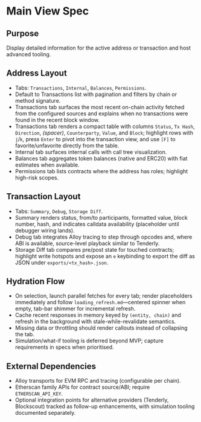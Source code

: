 # Main View Spec

## Purpose
Display detailed information for the active address or transaction and host advanced tooling.

## Address Layout
- Tabs: `Transactions`, `Internal`, `Balances`, `Permissions`.
- Default to Transactions list with pagination and filters by chain or method signature.
- Transactions tab surfaces the most recent on-chain activity fetched from the configured sources and explains when no transactions were found in the recent block window.
- Transactions tab renders a compact table with columns `Status`, `Tx Hash`, `Direction`, _(spacer)_, `Counterparty`, `Value`, and `Block`; highlight rows with `j`/`k`, press `Enter` to pivot into the transaction view, and use `[F]` to favorite/unfavorite directly from the table.
- Internal tab surfaces internal calls with call tree visualization.
- Balances tab aggregates token balances (native and ERC20) with fiat estimates when available.
- Permissions tab lists contracts where the address has roles; highlight high-risk scopes.

## Transaction Layout
- Tabs: `Summary`, `Debug`, `Storage Diff`.
- Summary renders status, from/to participants, formatted value, block number, hash, and indicates calldata availability (placeholder until debugger wiring lands).
- Debug tab integrates Alloy tracing to step through opcodes and, where ABI is available, source-level playback similar to Tenderly.
- Storage Diff tab compares pre/post state for touched contracts; highlight write hotspots and expose an `e` keybinding to export the diff as JSON under `exports/<tx_hash>.json`.

## Hydration Flow
- On selection, launch parallel fetches for every tab; render placeholders immediately and follow `loading_refresh.md`—centered spinner when empty, tab-bar shimmer for incremental refresh.
- Cache recent responses in memory keyed by `(entity, chain)` and refresh in the background with stale-while-revalidate semantics.
- Missing data or throttling should render callouts instead of collapsing the tab.
- Simulation/what-if tooling is deferred beyond MVP; capture requirements in specs when prioritised.

## External Dependencies
- Alloy transports for EVM RPC and tracing (configurable per chain).
- Etherscan family APIs for contract source/ABI; require `ETHERSCAN_API_KEY`.
- Optional integration points for alternative providers (Tenderly, Blockscout) tracked as follow-up enhancements, with simulation tooling documented separately.
